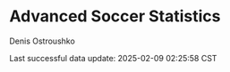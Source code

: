 # Advanced Soccer Statistics
Denis Ostroushko

<!-- gfm -->

Last successful data update: 2025-02-09 02:25:58 CST
